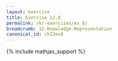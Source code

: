 ```yaml
---
layout: exercise
title: Exercise 12.8
permalink: /kr-exercises/ex_8/
breadcrumb: 12-Knowledge-Representation
canonical_id: ch12ex8
---
```


{% include mathjax_support %}
